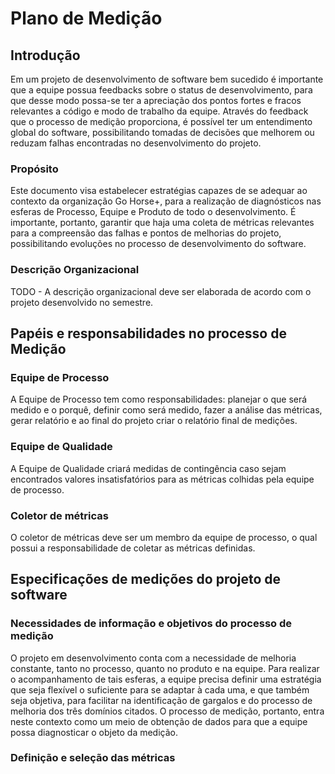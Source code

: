 # Plano de Medição

## Introdução

Em um projeto de desenvolvimento de software bem sucedido é importante que a equipe possua feedbacks sobre o status de desenvolvimento, para que desse modo possa-se ter a apreciação dos pontos fortes e fracos relevantes a código e modo de trabalho da equipe. Através do feedback que o processo de medição proporciona, é possível ter um entendimento global do software, possibilitando tomadas de decisões que melhorem ou reduzam falhas encontradas no desenvolvimento do projeto.

### Propósito

Este documento visa estabelecer estratégias capazes de se adequar ao contexto da organização Go Horse+, para a realização de diagnósticos nas esferas de Processo, Equipe e Produto de todo o desenvolvimento. É importante, portanto, garantir que haja uma coleta de métricas relevantes para a compreensão das falhas e pontos de melhorias do projeto, possibilitando evoluções no processo de desenvolvimento do software.

### Descrição Organizacional

TODO - A descrição organizacional deve ser elaborada de acordo com o projeto desenvolvido no semestre.

## Papéis e responsabilidades no processo de Medição

### Equipe de Processo

A Equipe de Processo tem como responsabilidades: planejar o que será medido e o porquê, definir como será medido, fazer a análise das métricas, gerar relatório e ao final do projeto criar o relatório final de medições.

### Equipe de Qualidade

A Equipe de Qualidade criará medidas de contingência caso sejam encontrados valores insatisfatórios para as métricas colhidas pela equipe de processo.

### Coletor de métricas

O coletor de métricas deve ser um membro da equipe de processo, o qual possui a responsabilidade de coletar as métricas definidas.

## Especificações de medições do projeto de software

### Necessidades de informação e objetivos do processo de medição

O projeto em desenvolvimento conta com a necessidade de melhoria constante, tanto no processo, quanto no produto e na equipe. Para realizar o acompanhamento de tais esferas, a equipe precisa definir uma estratégia que seja flexível o suficiente para se adaptar à cada uma, e que também seja objetiva, para facilitar na identificação de gargalos e do processo de melhoria dos três domínios citados. O processo de medição, portanto, entra neste contexto como um meio de obtenção de dados para que a equipe possa diagnosticar o objeto da medição.

### Definição e seleção das métricas



